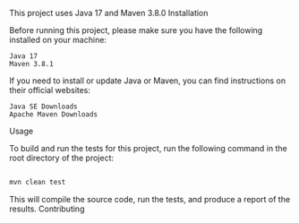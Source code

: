 

This project uses Java 17 and Maven 3.8.0
Installation

Before running this project, please make sure you have the following installed on your machine:

    Java 17
    Maven 3.8.1

If you need to install or update Java or Maven, you can find instructions on their official websites:

    Java SE Downloads
    Apache Maven Downloads

Usage

To build and run the tests for this project, run the following command in the root directory of the project:

```bash

mvn clean test
```

This will compile the source code, run the tests, and produce a report of the results.
Contributing
